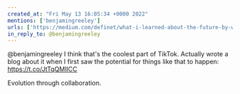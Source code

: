```yaml
---
created_at: "Fri May 13 16:05:34 +0000 2022"
mentions: ['benjamingreeley']
urls: ['https://medium.com/definet/what-i-learned-about-the-future-by-watching-sea-shanty-tiktok-collaborations-2d5ab6c9bdc7?sk=686d85ea96d4a1be3ff3ab46f71f5e4e']
in_reply_to: @benjamingreeley
---
```


@benjamingreeley I think that's the coolest part of TikTok. Actually wrote a blog about it when I first saw the potential for things like that to happen: https://t.co/JtTqQMlICC

Evolution through collaboration.